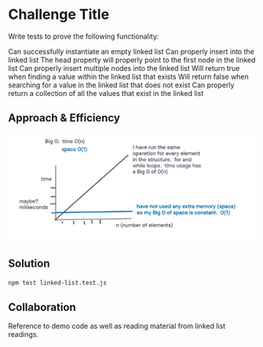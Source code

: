# Challenge Title

Write tests to prove the following functionality:

Can successfully instantiate an empty linked list
Can properly insert into the linked list
The head property will properly point to the first node in the linked list
Can properly insert multiple nodes into the linked list
Will return true when finding a value within the linked list that exists
Will return false when searching for a value in the linked list that does not exist
Can properly return a collection of all the values that exist in the linked list


## Approach & Efficiency

![Big O](../code-challenges/assets/dsa05bigO.jpg)

## Solution

`npm test linked-list.test.js`

## Collaboration

Reference to demo code as well as reading material from linked list readings.
